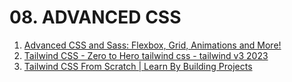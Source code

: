 # 08. ADVANCED CSS

1. [Advanced CSS and Sass: Flexbox, Grid, Animations and More!](https://www.udemy.com/course/advanced-css-and-sass/)
2. [Tailwind CSS - Zero to Hero tailwind css - tailwind v3 2023](https://www.udemy.com/course/tailwind-css-zero-to-hero/)
3. [Tailwind CSS From Scratch | Learn By Building Projects](https://www.udemy.com/course/tailwind-from-scratch/)